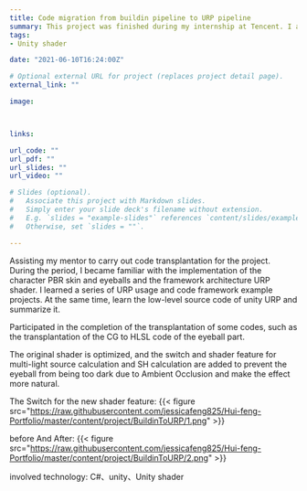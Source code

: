 ```yaml
---
title: Code migration from buildin pipeline to URP pipeline
summary: This project was finished during my internship at Tencent. I am mainly responsible for the porting of part of the shader code and the optimization of the original shader.
tags:
- Unity shader

date: "2021-06-10T16:24:00Z"

# Optional external URL for project (replaces project detail page).
external_link: ""

image:



links:

url_code: ""
url_pdf: ""
url_slides: ""
url_video: ""

# Slides (optional).
#   Associate this project with Markdown slides.
#   Simply enter your slide deck's filename without extension.
#   E.g. `slides = "example-slides"` references `content/slides/example-slides.md`.
#   Otherwise, set `slides = ""`.

---
```



Assisting my mentor to carry out code transplantation for the project. During the period, I became familiar with the implementation of the character PBR skin and eyeballs and the framework architecture URP shader. I learned a series of URP usage and code framework example projects. At the same time, learn the low-level source code of unity URP and summarize it.


Participated in the completion of the transplantation of some codes, such as the transplantation of the CG to HLSL code of the eyeball part.


The original shader is optimized, and the switch and shader feature for multi-light source calculation and SH calculation are added to prevent the eyeball from being too dark due to Ambient Occlusion and make the effect more natural.

The Switch for the new shader feature:
{{< figure src="https://raw.githubusercontent.com/jessicafeng825/Hui-feng-Portfolio/master/content/project/BuildinToURP/1.png" >}}


before And After:
{{< figure src="https://raw.githubusercontent.com/jessicafeng825/Hui-feng-Portfolio/master/content/project/BuildinToURP/2.png" >}}

involved technology: C#、unity、Unity shader


